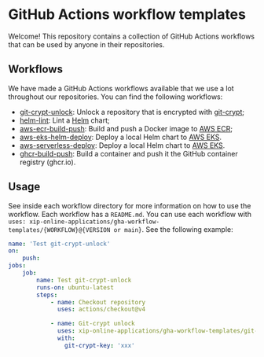 # GitHub Actions workflow templates

Welcome! This repository contains a collection of GitHub Actions workflows that can be used by anyone in their
repositories.

## Workflows

We have made a GitHub Actions workflows available that we use a lot throughout our repositories. You can find the
following workflows:

* [git-crypt-unlock](./git-crypt-unlock): Unlock a repository that is encrypted with [git-crypt](https://github.com/AGWA/git-crypt);
* [helm-lint](./helm-lint): Lint a [Helm](https://helm.sh/) chart;
* [aws-ecr-build-push](./aws-ecr-build-push): Build and push a Docker image to [AWS ECR](https://aws.amazon.com/ecr/);
* [aws-eks-helm-deploy](./aws-eks-helm-deploy): Deploy a local Helm chart to [AWS EKS](https://aws.amazon.com/eks/).
* [aws-serverless-deploy](./aws-eks-helm-deploy): Deploy a local Helm chart to [AWS EKS](https://aws.amazon.com/eks/).
* [ghcr-build-push](./ghcr-build-push): Build a container and push it the GitHub container registry (ghcr.io).

## Usage

See inside each workflow directory for more information on how to use the workflow. Each workflow has a `README.md`.
You can use each workflow with `uses: xip-online-applications/gha-workflow-templates/{WORKFLOW}@{VERSION or main}`.
See the following example:

```yaml
name: 'Test git-crypt-unlock'
on:
    push:
jobs:
    job:
        name: Test git-crypt-unlock
        runs-on: ubuntu-latest
        steps:
            - name: Checkout repository
              uses: actions/checkout@v4

            - name: Git-crypt unlock
              uses: xip-online-applications/gha-workflow-templates/git-crypt-unlock@main
              with:
                git-crypt-key: 'xxx'
```
